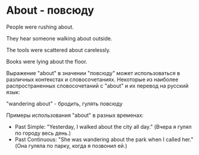 # About - повсюду




People were rushing about.

They hear someone walking about outside.

The tools were scattered about carelessly.

Books were lying about the floor.

Выражение "about" в значении "повсюду" может использоваться в различных контекстах и словосочетаниях. Некоторые из наиболее распространенных словосочетаний с "about" и их перевод на русский язык:

"wandering about" - бродить, гулять повсюду

Примеры использования "about" в разных временах:

- Past Simple: "Yesterday, I walked about the city all day." (Вчера я гулял по городу весь день.)
- Past Continuous: "She was wandering about the park when I called her." (Она гуляла по парку, когда я позвонил ей.)